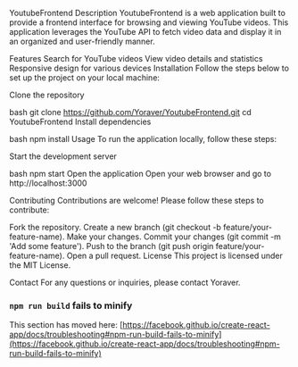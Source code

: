 YoutubeFrontend
Description
YoutubeFrontend is a web application built to provide a frontend interface for browsing and viewing YouTube videos. This application leverages the YouTube API to fetch video data and display it in an organized and user-friendly manner.

Features
Search for YouTube videos
View video details and statistics
Responsive design for various devices
Installation
Follow the steps below to set up the project on your local machine:

Clone the repository

bash
git clone https://github.com/Yoraver/YoutubeFrontend.git
cd YoutubeFrontend
Install dependencies

bash
npm install
Usage
To run the application locally, follow these steps:

Start the development server

bash
npm start
Open the application Open your web browser and go to http://localhost:3000

Contributing
Contributions are welcome! Please follow these steps to contribute:

Fork the repository.
Create a new branch (git checkout -b feature/your-feature-name).
Make your changes.
Commit your changes (git commit -m 'Add some feature').
Push to the branch (git push origin feature/your-feature-name).
Open a pull request.
License
This project is licensed under the MIT License.

Contact
For any questions or inquiries, please contact Yoraver.

### `npm run build` fails to minify

This section has moved here: [https://facebook.github.io/create-react-app/docs/troubleshooting#npm-run-build-fails-to-minify](https://facebook.github.io/create-react-app/docs/troubleshooting#npm-run-build-fails-to-minify)
